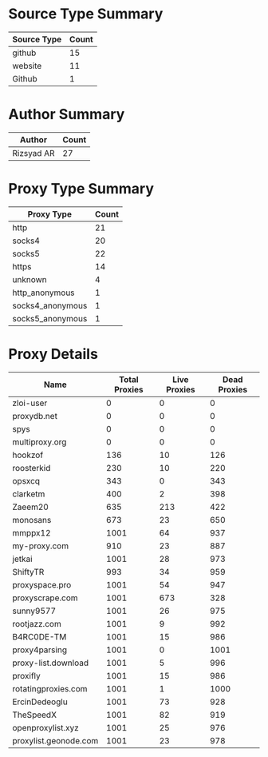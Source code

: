 # Source Type Summary

| Source Type | Count |
|-------------|-------|
| github | 15 |
| website | 11 |
| Github | 1 |


# Author Summary

| Author | Count |
|--------|-------|
| Rizsyad AR | 27 |


# Proxy Type Summary

| Proxy Type | Count |
|------------|-------|
| http | 21 |
| socks4 | 20 |
| socks5 | 22 |
| https | 14 |
| unknown | 4 |
| http_anonymous | 1 |
| socks4_anonymous | 1 |
| socks5_anonymous | 1 |


# Proxy Details

| Name | Total Proxies | Live Proxies | Dead Proxies |
|------|---------------|--------------|---------------|
| zloi-user | 0 | 0 | 0 |
| proxydb.net | 0 | 0 | 0 |
| spys | 0 | 0 | 0 |
| multiproxy.org | 0 | 0 | 0 |
| hookzof | 136 | 10 | 126 |
| roosterkid | 230 | 10 | 220 |
| opsxcq | 343 | 0 | 343 |
| clarketm | 400 | 2 | 398 |
| Zaeem20 | 635 | 213 | 422 |
| monosans | 673 | 23 | 650 |
| mmppx12 | 1001 | 64 | 937 |
| my-proxy.com | 910 | 23 | 887 |
| jetkai | 1001 | 28 | 973 |
| ShiftyTR | 993 | 34 | 959 |
| proxyspace.pro | 1001 | 54 | 947 |
| proxyscrape.com | 1001 | 673 | 328 |
| sunny9577 | 1001 | 26 | 975 |
| rootjazz.com | 1001 | 9 | 992 |
| B4RC0DE-TM | 1001 | 15 | 986 |
| proxy4parsing | 1001 | 0 | 1001 |
| proxy-list.download | 1001 | 5 | 996 |
| proxifly | 1001 | 15 | 986 |
| rotatingproxies.com | 1001 | 1 | 1000 |
| ErcinDedeoglu | 1001 | 73 | 928 |
| TheSpeedX | 1001 | 82 | 919 |
| openproxylist.xyz | 1001 | 25 | 976 |
| proxylist.geonode.com | 1001 | 23 | 978 |

